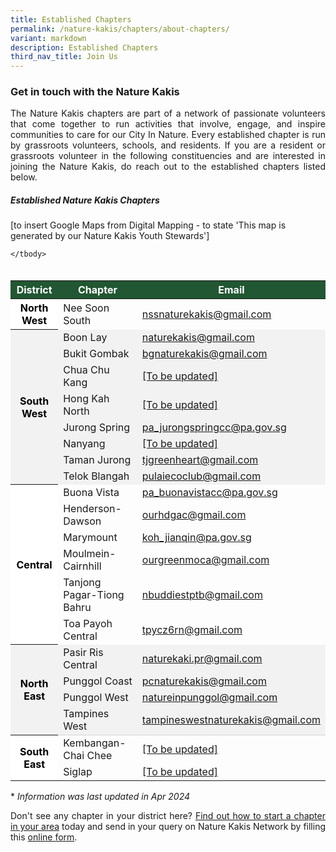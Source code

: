 ```yaml
---
title: Established Chapters
permalink: /nature-kakis/chapters/about-chapters/
variant: markdown
description: Established Chapters
third_nav_title: Join Us
---
```

<style>
th {
	background-color: #215732;
		color: white !important;
	}

th.districtodd {
	background-color: white;
	color: black !important;
	}

th.districteven {
	background-color: #f2f2f2;
	color: black !important;
	}

td.districteven {
	background-color: #f2f2f2;
	}
	
tr:hover{
	background-color: #7A9A0180;
	font-weight:600;
	}

tr:hover > td.districteven {
	background-color: #7A9A0120;
	}
	
tr:hover a {
		color: black !important;
	}
	
a[target="_blank"]:after {
	content:none;
	margin: 0 3px 0 5px;
	}
@media screen and (max-width: 400px) {
	table {
		font-size: 13px;
}
</style>

<h3>Get in touch with the Nature Kakis</h3>
<p align="justify">The Nature Kakis chapters are part of a network of passionate volunteers that come together to run activities that involve, engage, and inspire communities to care for our City In Nature. Every established chapter is run by grassroots volunteers, schools, and residents. If you are a resident or grassroots volunteer in the following constituencies and are interested in joining the Nature Kakis, do reach out to the established chapters listed below.</p>

<h5>Established Nature Kakis Chapters</h5>

[to insert Google Maps from Digital Mapping - to state 'This map is generated by our Nature Kakis Youth Stewards']

<table style="width:100%; height:auto; margin-left:auto; margin-right:auto; margin-top:35px">
	<thead>
		<tr>
			<th>District</th>
			<th>Chapter</th>
			<th>Email</th>
		</tr>
	</thead>
	<tbody>
		<tr>
			<th class="districtodd" rowspan="1">North West</th>
			<td>Nee Soon South</td>
			<td><a href="mailto:nssnaturekakis@gmail.com">nssnaturekakis@gmail.com</a></td>
		</tr>
		<tr class="districteven">
			<th class="districteven" rowspan="8">South West</th>
			<td class="districteven">Boon Lay</td>
			<td class="districteven"><a href="mailto:naturekakis@gmail.com">naturekakis@gmail.com</a></td>
		</tr>
		<tr>
			<td class="districteven">Bukit Gombak</td>
			<td class="districteven"><a href="mailto:bgnaturekakis@gmail.com">bgnaturekakis@gmail.com</a></td>
		</tr>
		<tr>
			<td class="districteven">Chua Chu Kang</td>
			<td class="districteven"><a href="mailto:[To be updated]">[To be updated]</a></td>
				</tr>
		<tr>
			<td class="districteven">Hong Kah North</td>
			<td class="districteven"><a href="mailto:[To be updated]">[To be updated]</a></td>
		</tr>
		<tr>
			<td class="districteven">Jurong Spring</td>
			<td class="districteven"><a href="mailto:pa_jurongspringcc@pa.gov.sg">pa_jurongspringcc@pa.gov.sg</a></td>
				</tr>
		<tr>
			<td class="districteven">Nanyang</td>
			<td class="districteven"><a href="mailto:[To be updated]">[To be updated]</a></td>
		</tr>
		<tr>
			<td class="districteven">Taman Jurong</td>
			<td class="districteven"><a href="mailto:tjgreenheart@gmail.com">tjgreenheart@gmail.com</a></td>
		</tr>
		<tr>
			<td class="districteven">Telok Blangah</td>
			<td class="districteven"><a href="mailto:pulaiecoclub@gmail.com">pulaiecoclub@gmail.com</a></td>
		</tr>
		<tr>
			<th class="districtodd" rowspan="6">Central</th>
			<td>Buona Vista</td>
			<td><a href="mailto:pa_buonavistacc@pa.gov.sg">pa_buonavistacc@pa.gov.sg</a></td>
		</tr>
		<tr>
			<td>Henderson-Dawson</td>
			<td><a href="mailto:ourhdgac@gmail.com">ourhdgac@gmail.com</a></td>
		</tr>
		<tr>
			<td>Marymount</td>
			<td><a href="mailto:koh_jianqin@pa.gov.sg">koh_jianqin@pa.gov.sg</a></td>
		</tr>
		<tr>
			<td>Moulmein-Cairnhill</td>
			<td><a href="mailto:ourgreenmoca@gmail.com">ourgreenmoca@gmail.com</a></td>
		</tr>
		<tr>
			<td>Tanjong Pagar-Tiong Bahru</td>
			<td><a href="mailto:nbuddiestptb@gmail.com">nbuddiestptb@gmail.com</a></td>
		</tr>
		<tr>
			<td>Toa Payoh Central</td>
			<td><a href="mailto:nbuddiestptb@gmail.com">tpycz6rn@gmail.com</a></td>
		</tr>
		<tr>
			<th class="districteven" rowspan="4">North East</th>
			<td class="districteven">Pasir Ris Central</td>
			<td class="districteven"><a href="mailto:naturekaki.pr@gmail.com">naturekaki.pr@gmail.com</a></td>
		</tr>
		<tr>
			<td class="districteven">Punggol Coast</td>
			<td class="districteven"><a href="mailto:pcnaturekakis@gmail.com">pcnaturekakis@gmail.com</a></td>
		</tr>
		<tr>
			<td class="districteven">Punggol West</td>
			<td class="districteven"><a href="mailto:natureinpunggol@gmail.com">natureinpunggol@gmail.com</a></td>
		</tr>
		<tr style="border-bottom:solid 1px lightgrey">
			<td class="districteven">Tampines West</td>
			<td class="districteven"><a href="mailto:tampineswestnaturekakis@gmail.com">tampineswestnaturekakis@gmail.com</a></td>
		</tr>
			<tr>
			<th class="districtodd" rowspan="2">South East</th>
			<td>Kembangan-Chai Chee</td>
			<td><a href="mailto:[To be updated]">[To be updated]</a></td>
				</tr>
		<tr>
	<td>Siglap</td>
			<td><a href="mailto:[To be updated]">[To be updated]</a></td>
		</tr>
		
	</tbody>
</table>

<p align="justify">* <em>Information was last updated in Apr 2024</em></p>

<p align="justify">Don't see any chapter in your district here? <a rel="noopener noreferrer" target="_blank" href="/nature-kakis/chapters/starting-a-chapter/">Find out how to start a chapter in your area</a> today and send in your query on Nature Kakis Network by filling this <a rel="noopener noreferrer nofollow" target="_blank" href="https://form.gov.sg/6450cd7145da250012d2a4dd">online form</a>.</p><p></p>